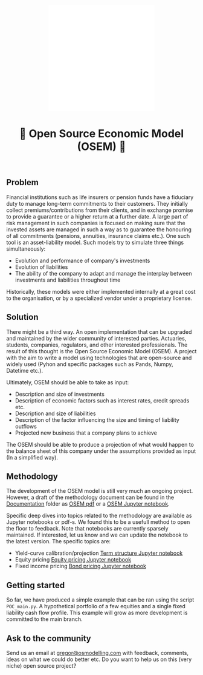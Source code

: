 <div align="center">
  <a href="https://github.com/open-source-modelling" target="_blank">
    <picture>
      <img src="images/Open-source modelling-logos_transparent.png" width=280 alt="Logo"/>
    </picture>
  </a>
</div>


<h1 align="center" style="border-botom: none">
  <b>
    🐍 Open Source Economic Model (OSEM) 🐍     
  </b>
</h1>

</br>

## Problem
Financial institutions such as life insurers or pension funds have a fiduciary duty to manage long-term commitments to their customers. They initially collect premiums/contributions from their clients, and in exchange promise to provide a guarantee or a higher return at a further date. A large part of risk management in such companies is focused on making sure that the invested assets are managed in such a way as to guarantee the honouring of all commitments (pensions, annuities, insurance claims etc.). One such tool is an asset-liability model. Such models try to simulate three things simultaneously:
 - Evolution and performance of company's investments
 - Evolution of liabilities
 - The ability of the company to adapt and manage the interplay between investments and liabilities throughout time  

Historically, these models were either implemented internally at a great cost to the organisation, or by a specialized vendor under a proprietary license. 

## Solution
There might be a third way. An open implementation that can be upgraded and maintained by the wider community of interested parties. Actuaries, students, companies, regulators, and other interested professionals. The result of this thought is the Open Source Economic Model (OSEM). A project with the aim to write a model using technologies that are open-source and widely used (Pyhon and specific packages such as Pands, Numpy, Datetime etc.).

Ultimately, OSEM should be able to take as input:
 - Description and size of investments
 - Description of economic factors such as interest rates, credit spreads etc.
 - Description and size of liabilities
 - Description of the factor influencing the size and timing of liability outflows
 - Projected new business that a company plans to achieve

The OSEM should be able to produce a projection of what would happen to the balance sheet of this company under the assumptions provided as input (In a simplified way). 

## Methodology
The development of the OSEM model is still very much an ongoing project. However, a draft of the methodology document can be found in the [Documentation] folder as [OSEM pdf] or a [OSEM Jupyter notebook].

Specific deep dives into topics related to the methodology are available as Jupyter notebooks or pdf-s. We found this to be a usefull method to open the floor to feedback. Note that notebooks are currently sparsely maintained. If interested, let us know and we can update the notebook to the latest version. The specific topics are:
 - Yield-curve calibration/projection [Term structure Jupyter notebook] 
 - Equity pricing [Equity pricing Jupyter notebook]
 - Fixed income pricing [Bond pricing Jupyter notebook]

## Getting started
So far, we have produced a simple example that can be ran using the script `POC_main.py`. A hypothetical portfolio of a few equities and a single fixed liability cash flow profile. This example will grow as more development is committed to the main branch.

## Ask to the community
Send us an email at gregor@osmodelling.com with feedback, comments, ideas on what we could do better etc. Do you want to help us on this (very niche) open source project?

[Documentation]:https://github.com/open-source-modelling/Asset_Liability_Model_POC_python/tree/main/Documentation
[OSEM pdf]:https://github.com/open-source-modelling/Asset_Liability_Model_POC_python/blob/main/Documentation/OSEM_POC_Documentation_draft.pdf
[OSEM Jupyter notebook]:https://github.com/open-source-modelling/Asset_Liability_Model_POC_python/blob/main/Documentation/OSEM_POC_Documentation_draft.ipynb
[Term structure Jupyter notebook]:https://github.com/open-source-modelling/Asset_Liability_Model_POC_python/blob/main/Documentation/PROTOTYPE%20CALIBRATION%20AND%20PROJECTION.ipynb
[Equity pricing Jupyter notebook]:https://github.com/open-source-modelling/Asset_Liability_Model_POC_python/blob/main/Documentation/PROTOTYPE%20EQUITY%20PRICING.ipynb
[Bond pricing Jupyter notebook]: https://github.com/open-source-modelling/Asset_Liability_Model_POC_python/blob/main/Documentation/PROTOTYPE%20BOND%20PRICING.ipynb
